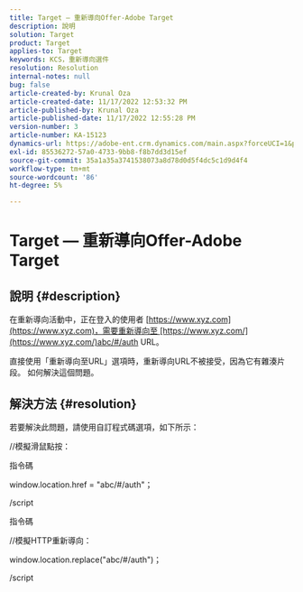 ```yaml
---
title: Target — 重新導向Offer-Adobe Target
description: 說明
solution: Target
product: Target
applies-to: Target
keywords: KCS，重新導向選件
resolution: Resolution
internal-notes: null
bug: false
article-created-by: Krunal Oza
article-created-date: 11/17/2022 12:53:32 PM
article-published-by: Krunal Oza
article-published-date: 11/17/2022 12:55:28 PM
version-number: 3
article-number: KA-15123
dynamics-url: https://adobe-ent.crm.dynamics.com/main.aspx?forceUCI=1&pagetype=entityrecord&etn=knowledgearticle&id=14fe94d6-7666-ed11-9561-6045bd006149
exl-id: 85536272-57a0-4733-9bb8-f8b7dd3d15ef
source-git-commit: 35a1a35a3741538073a8d78d0d5f4dc5c1d9d4f4
workflow-type: tm+mt
source-wordcount: '86'
ht-degree: 5%

---
```


# Target — 重新導向Offer-Adobe Target

## 說明 {#description}


在重新導向活動中，正在登入的使用者 [https://www.xyz.com](https://www.xyz.com)，需要重新導向至 [https://www.xyz.com/](https://www.xyz.com/)abc/#/auth URL。

直接使用「重新導向至URL」選項時，重新導向URL不被接受，因為它有雜湊片段。 如何解決這個問題。


## 解決方法 {#resolution}


若要解決此問題，請使用自訂程式碼選項，如下所示：



//模擬滑鼠點按：

指令碼

window.location.href = &quot;abc/#/auth&quot;；

/script

指令碼



//模擬HTTP重新導向：

window.location.replace(&quot;abc/#/auth&quot;)；

/script
